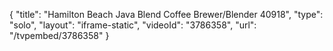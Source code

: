 {
    "title": "Hamilton Beach Java Blend Coffee Brewer\/Blender 40918",
    "type": "solo",
    "layout": "iframe-static",
    "videoId": "3786358",
    "url": "\/tvpembed\/3786358"
}